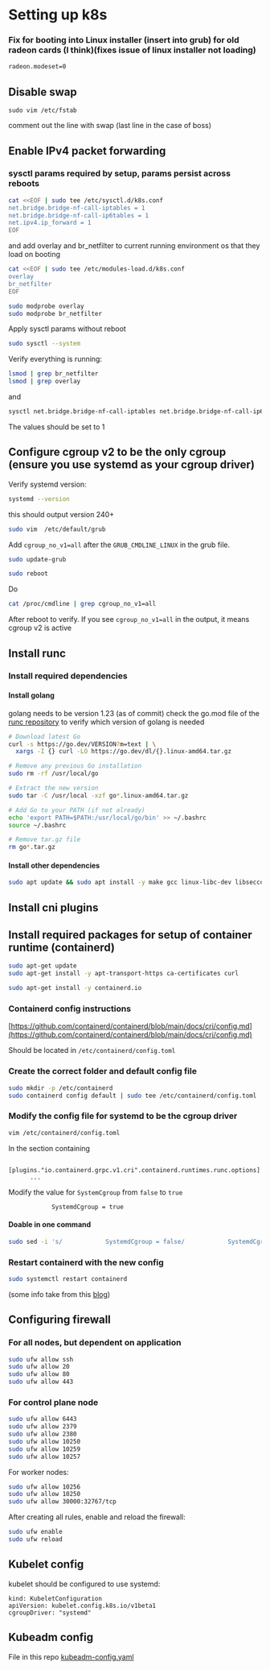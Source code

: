 # Setting up k8s

### Fix for booting into Linux installer (insert into grub) for old radeon cards (I think)(fixes issue of linux installer not loading)

```bash
radeon.modeset=0
```

## Disable swap

```
sudo vim /etc/fstab
```

comment out the line with swap (last line in the case of boss)

## Enable IPv4 packet forwarding

### sysctl params required by setup, params persist across reboots

```bash
cat <<EOF | sudo tee /etc/sysctl.d/k8s.conf
net.bridge.bridge-nf-call-iptables = 1
net.bridge.bridge-nf-call-ip6tables = 1
net.ipv4.ip_forward = 1
EOF
```

and add overlay and br_netfilter to current running environment os that they load on booting

```bash
cat <<EOF | sudo tee /etc/modules-load.d/k8s.conf
overlay
br_netfilter
EOF
```

```bash
sudo modprobe overlay
sudo modprobe br_netfilter
```

Apply sysctl params without reboot

```bash
sudo sysctl --system
```

Verify everything is running:

```bash
lsmod | grep br_netfilter
lsmod | grep overlay
```

and

```bash
sysctl net.bridge.bridge-nf-call-iptables net.bridge.bridge-nf-call-ip6tables net.ipv4.ip_forward
```

The values should be set to 1

## Configure cgroup v2 to be the only cgroup (ensure you use systemd as your cgroup driver)

Verify systemd version:

```bash
systemd --version
```

this should output version 240+

```bash
sudo vim  /etc/default/grub
```

Add `cgroup_no_v1=all` after the `GRUB_CMDLINE_LINUX` in the grub file.

```bash
sudo update-grub
```

```bash
sudo reboot
```

Do

```bash
cat /proc/cmdline | grep cgroup_no_v1=all
```

After reboot to verify. If you see `cgroup_no_v1=all` in the output, it means cgroup v2 is active

## Install runc

### Install required dependencies

#### Install golang

golang needs to be version 1.23 (as of commit) check the go.mod file of the [runc repository](https://github.com/opencontainers/runc/blob/main/go.mod) to verify which version of golang is needed

```bash
# Download latest Go
curl -s https://go.dev/VERSION?m=text | \
  xargs -I {} curl -LO https://go.dev/dl/{}.linux-amd64.tar.gz
```

```bash
# Remove any previous Go installation
sudo rm -rf /usr/local/go
```

```bash
# Extract the new version
sudo tar -C /usr/local -xzf go*.linux-amd64.tar.gz
```

```bash
# Add Go to your PATH (if not already)
echo 'export PATH=$PATH:/usr/local/go/bin' >> ~/.bashrc
source ~/.bashrc
```

```bash
# Remove tar.gz file
rm go*.tar.gz
```

#### Install other dependencies

```bash
sudo apt update && sudo apt install -y make gcc linux-libc-dev libseccomp-dev pkg-config git
```

## Install cni plugins

## Install required packages for setup of container runtime (containerd)

```bash
sudo apt-get update
sudo apt-get install -y apt-transport-https ca-certificates curl
```

```bash
sudo apt-get install -y containerd.io
```

### Containerd config instructions

 [https://github.com/containerd/containerd/blob/main/docs/cri/config.md](https://github.com/containerd/containerd/blob/main/docs/cri/config.md)

Should be located in `/etc/containerd/config.toml`

### Create the correct folder and default config file

```bash
sudo mkdir -p /etc/containerd
sudo containerd config default | sudo tee /etc/containerd/config.toml
```

### Modify the config file for systemd to be the cgroup driver

```bash
vim /etc/containerd/config.toml
```

In the section containing

```
      [plugins."io.containerd.grpc.v1.cri".containerd.runtimes.runc.options]
      ...
```

Modify the value for `SystemCgroup` from `false` to `true`

```
            SystemdCgroup = true
```

#### Doable in one command

```bash
sudo sed -i 's/            SystemdCgroup = false/            SystemdCgroup = true/' /etc/containerd/config.toml
```

### Restart containerd with the new config

```bash
sudo systemctl restart containerd
```

(some info take from this [blog](https://www.nocentino.com/posts/2021-12-27-installing-and-configuring-containerd-as-a-kubernetes-container-runtime/))

## Configuring firewall

### For all nodes, but dependent on application

```bash
sudo ufw allow ssh
sudo ufw allow 20
sudo ufw allow 80
sudo ufw allow 443
```

### For control plane node

```bash
sudo ufw allow 6443
sudo ufw allow 2379
sudo ufw allow 2380
sudo ufw allow 10250
sudo ufw allow 10259
sudo ufw allow 10257
```

For worker nodes:

```bash
sudo ufw allow 10256
sudo ufw allow 10250
sudo ufw allow 30000:32767/tcp
```

After creating all rules, enable and reload the firewall:

```bash
sudo ufw enable
sudo ufw reload
```

## Kubelet config

kubelet should be configured to use systemd:

```
kind: KubeletConfiguration
apiVersion: kubelet.config.k8s.io/v1beta1
cgroupDriver: "systemd"
```

## Kubeadm config

File in this repo [kubeadm-config.yaml](./kubeadm-config.yaml)
